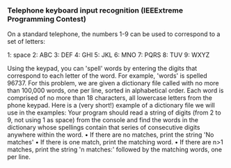 ### Telephone keyboard input recognition (IEEExtreme Programming Contest) 

On a standard telephone, the numbers 1-9 can be used to correspond to a set of letters:

1: space            2: ABC     3: DEF       4: GHI               5: JKL       6: MNO
7: PQRS           8: TUV      9: WXYZ

Using the keypad, you can 'spell' words by entering the digits that correspond to each letter of the word. For example, 'words' is spelled 96737.
For this problem, we are given a dictionary file called with no more than 100,000 words, one per line, sorted in alphabetical order. Each word is comprised of no more than 18 characters, all lowercase letters from the phone keypad. Here is a (very short!) example of a dictionary file we will use in the examples:
Your program should read a string of digits (from 2 to 9, not using 1 as space) from the console and find the words in the dictionary whose spellings contain that series of consecutive digits anywhere within the word.
• If there are no matches, print the string 'No matches'
• If there is one match, print the matching word.
• If there are n>1 matches, print the string 'n matches:' followed by the matching
words, one per line.
